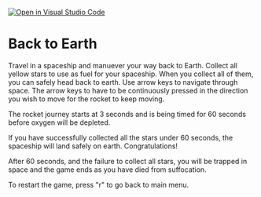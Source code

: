 [![Open in Visual Studio Code](https://classroom.github.com/assets/open-in-vscode-c66648af7eb3fe8bc4f294546bfd86ef473780cde1dea487d3c4ff354943c9ae.svg)](https://classroom.github.com/online_ide?assignment_repo_id=7931423&assignment_repo_type=AssignmentRepo)
# Back to Earth 

Travel in a spaceship and manuever your way back to Earth. Collect all yellow stars to use as fuel for your spaceship. When you collect all of them, you can safely head back to earth. Use arrow keys to navigate through space. The arrow keys to have to be continuously pressed in the direction you wish to move for the rocket to keep moving. 

The rocket journey starts at 3 seconds and is being timed for 60 seconds before oxygen will be depleted. 

If you have successfully collected all the stars under 60 seconds, the spaceship will land safely on earth. Congratulations!

After 60 seconds, and the failure to collect all stars, you will be trapped in space and the game ends as you have died from suffocation. 

To restart the game, press "r" to go back to main menu. 

